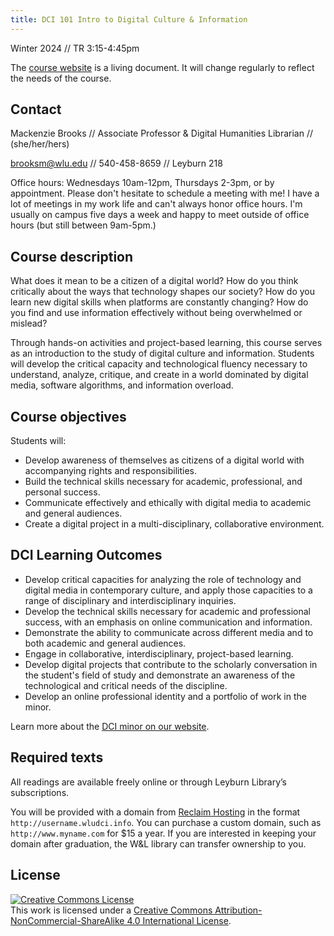 ```yaml
---
title: DCI 101 Intro to Digital Culture & Information
---
```


Winter 2024 // TR 3:15-4:45pm

The [course website](http://mackenziekbrooks.github.com/dci101-w24) is a living document. It will change regularly to reflect the needs of the course.


## Contact

Mackenzie Brooks // Associate Professor & Digital Humanities Librarian // (she/her/hers)

brooksm@wlu.edu // 540-458-8659 // Leyburn 218

Office hours: Wednesdays 10am-12pm, Thursdays 2-3pm, or by appointment. Please don't hesitate to schedule a meeting with me! I have a lot of meetings in my work life and can't always honor office hours. I'm usually on campus five days a week and happy to meet outside of office hours (but still between 9am-5pm.) 

## Course description
What does it mean to be a citizen of a digital world? How do you think critically about the ways that technology shapes our society? How do you learn new digital skills when platforms are constantly changing? How do you find and use information effectively without being overwhelmed or mislead?

Through hands-on activities and project-based learning, this course serves as an introduction to the study of digital culture and information. Students will develop the critical capacity and technological fluency necessary to understand, analyze, critique, and create in a world dominated by digital media, software algorithms, and information overload.

## Course objectives

Students will:

* Develop awareness of themselves as citizens of a digital world with accompanying rights and responsibilities.
* Build the technical skills necessary for academic, professional, and personal success. 
* Communicate effectively and ethically with digital media to academic and general audiences. 
* Create a digital project in a multi-disciplinary, collaborative environment.


## DCI Learning Outcomes
* Develop critical capacities for analyzing the role of technology and digital media in contemporary culture, and apply those capacities to a range of disciplinary and interdisciplinary inquiries.
* Develop the technical skills necessary for academic and professional success, with an emphasis on online communication and information.
* Demonstrate the ability to communicate across different media and to both academic and general audiences.
* Engage in collaborative, interdisciplinary, project-based learning.
* Develop digital projects that contribute to the scholarly conversation in the student's field of study and demonstrate an awareness of the technological and critical needs of the discipline.
* Develop an online professional identity and a portfolio of work in the minor.

Learn more about the [DCI minor on our website](http://go.wlu.edu/dci).


## Required texts

All readings are available freely online or through Leyburn Library’s subscriptions.

You will be provided with a domain from [Reclaim Hosting](https://reclaimhosting.com/) in the format ```http://username.wludci.info```. You can purchase a custom domain, such as ```http://www.myname.com``` for $15 a year. If you are interested in keeping your domain after graduation, the W&L library can transfer ownership to you. 


## License
<a rel="license" href="http://creativecommons.org/licenses/by-nc-sa/4.0/"><img alt="Creative Commons License" style="border-width:0" src="https://i.creativecommons.org/l/by-nc-sa/4.0/88x31.png" /></a><br />This work is licensed under a <a rel="license" href="http://creativecommons.org/licenses/by-nc-sa/4.0/">Creative Commons Attribution-NonCommercial-ShareAlike 4.0 International License</a>.




